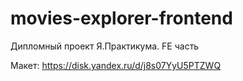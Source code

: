 # movies-explorer-frontend
Дипломный проект Я.Практикума. FE часть

Макет: https://disk.yandex.ru/d/j8s07YyU5PTZWQ
